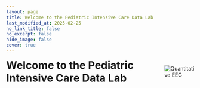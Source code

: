```yaml
---
layout: page
title: Welcome to the Pediatric Intensive Care Data Lab
last_modified_at: 2025-02-25
no_link_title: false 
no_excerpt: false 
hide_image: false
cover: true
---
```


<style>

/* Container for header and image */
.header-container {
  display: flex;
  justify-content: space-between;
  align-items: center;
  margin-bottom: 20px;
}

/* Style for the corner image */
.corner-image {
  max-width: 200px;
  max-height: 150px;
  object-fit: contain;
}

/* Override default header margins */
.header-container h1 {
  margin: 0;
}

/* Hide the default page title - we'll add our own in the flex container */
.page-title {
  display: none;
}
</style>

<!-- Custom header with image aligned to title -->
<div class="header-container">
  <h1>Welcome to the Pediatric Intensive Care Data Lab</h1>
  <img src="{{ '/assets/img/projects/qeeg2.png' | relative_url }}" alt="Quantitative EEG" class="corner-image">
</div>

